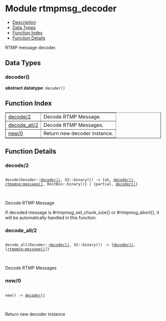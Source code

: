 

# Module rtmpmsg_decoder #
* [Description](#description)
* [Data Types](#types)
* [Function Index](#index)
* [Function Details](#functions)

RTMP message decoder.

<a name="types"></a>

## Data Types ##




### <a name="type-decoder">decoder()</a> ###


__abstract datatype__: `decoder()`

<a name="index"></a>

## Function Index ##


<table width="100%" border="1" cellspacing="0" cellpadding="2" summary="function index"><tr><td valign="top"><a href="#decode-2">decode/2</a></td><td>Decode RTMP Message.</td></tr><tr><td valign="top"><a href="#decode_all-2">decode_all/2</a></td><td>Decode RTMP Messages.</td></tr><tr><td valign="top"><a href="#new-0">new/0</a></td><td>Return new decoder instance.</td></tr></table>


<a name="functions"></a>

## Function Details ##

<a name="decode-2"></a>

### decode/2 ###

<pre><code>
decode(Decoder::<a href="#type-decoder">decoder()</a>, X2::binary()) -&gt; {ok, <a href="#type-decoder">decoder()</a>, <a href="rtmpmsg.md#type-message">rtmpmsg:message()</a>, RestBin::binary()} | {partial, <a href="#type-decoder">decoder()</a>}
</code></pre>
<br />

Decode RTMP Message

If decoded message is #rtmpmsg_set_chunk_size{} or #rtmpmsg_abort{}, it will be automatically handled in this function.

<a name="decode_all-2"></a>

### decode_all/2 ###

<pre><code>
decode_all(Decoder::<a href="#type-decoder">decoder()</a>, X2::binary()) -&gt; {<a href="#type-decoder">decoder()</a>, [<a href="rtmpmsg.md#type-message">rtmpmsg:message()</a>]}
</code></pre>
<br />

Decode RTMP Messages

<a name="new-0"></a>

### new/0 ###

<pre><code>
new() -&gt; <a href="#type-decoder">decoder()</a>
</code></pre>
<br />

Return new decoder instance

